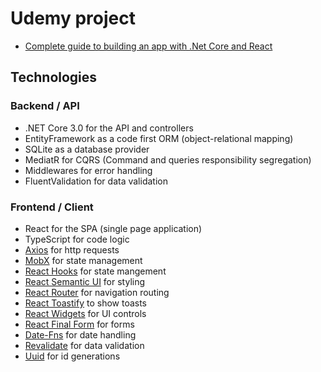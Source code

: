 # Udemy project

- [Complete guide to building an app with .Net Core and React](https://www.udemy.com/course/complete-guide-to-building-an-app-with-net-core-and-react/)

## Technologies

### Backend / API
- .NET Core 3.0 for the API and controllers
- EntityFramework as a code first ORM (object-relational mapping)
- SQLite as a database provider
- MediatR for CQRS (Command and queries responsibility segregation)
- Middlewares for error handling
- FluentValidation for data validation

### Frontend / Client
- React for the SPA (single page application)
- TypeScript for code logic
- [Axios](https://github.com/axios/axios) for http requests
- [MobX](https://mobx.js.org/README.html) for state management
- [React Hooks](https://reactjs.org/docs/hooks-intro.html) for state mangement
- [React Semantic UI](https://react.semantic-ui.com/) for styling
- [React Router](https://reacttraining.com/react-router/web/guides/quick-start) for navigation routing
- [React Toastify](https://www.npmjs.com/package/react-toastify) to show toasts
- [React Widgets](https://jquense.github.io/react-widgets/) for UI controls
- [React Final Form](https://github.com/final-form/react-final-form) for forms
- [Date-Fns](https://date-fns.org/) for date handling
- [Revalidate](https://github.com/jfairbank/revalidate) for data validation
- [Uuid](https://www.npmjs.com/package/uuidv4) for id generations
